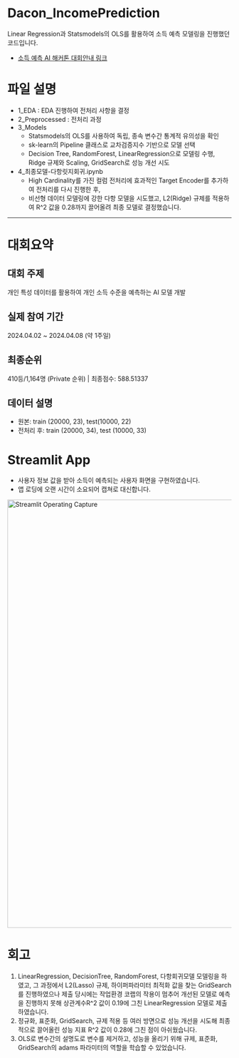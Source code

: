 # Dacon_IncomePrediction
Linear Regression과 Statsmodels의 OLS를 활용하여 소득 예측 모델링을 진행했던 코드입니다.
- [소득 예측 AI 해커톤 대회안내 링크](https://dacon.io/competitions/official/236230/overview/description)

# 파일 설명
- 1_EDA : EDA 진행하여 전처리 사항을 결정
- 2_Preprocessed : 전처리 과정
- 3_Models
  - Statsmodels의 OLS를 사용하여 독립, 종속 변수간 통계적 유의성을 확인
  - sk-learn의 Pipeline 클래스로 교차검증지수 기반으로 모델 선택
  - Decision Tree, RandomForest, LinearRegression으로 모델링 수행, Ridge 규제와 Scaling, GridSearch로 성능 개선 시도
- 4_최종모델-다항릿지회귀.ipynb
  - High Cardinality를 가진 컬럼 전처리에 효과적인 Target Encoder를 추가하여 전처리를 다시 진행한 후,
  - 비선형 데이터 모델링에 강한 다항 모델을 시도했고, L2(Ridge) 규제를 적용하여 R^2 값을 0.28까지 끌어올려 최종 모델로 결정했습니다.
  
---
# 대회요약

## 대회 주제
개인 특성 데이터를 활용하여 개인 소득 수준을 예측하는 AI 모델 개발

## 실제 참여 기간
2024.04.02 ~ 2024.04.08 (약 1주일)

## 최종순위
410등/1,164명 (Private 순위)  |  최종점수: 588.51337

## 데이터 설명
- 원본: train (20000, 23), test(10000, 22)
- 전처리 후: train (20000, 34), test (10000, 33)

# Streamlit App
- 사용자 정보 값을 받아 소득이 예측되는 사용자 화면을 구현하였습니다.
- 앱 로딩에 오랜 시간이 소요되어 캡쳐로 대신합니다.
<img width="961" alt="Streamlit Operating Capture" src="https://github.com/orjunge/Dacon_IncomePrediction/assets/127750133/ba2fe734-7c78-430d-a532-5ad347f44c79">

# 회고
1. LinearRegression, DecisionTree, RandomForest, 다항회귀모델 모델링을 하였고, 그 과정에서 L2(Lasso) 규제, 하이퍼파라미터 최적화 값을 찾는 GridSearch를 진행하였으나 제출 당시에는 작업환경 코랩의 작용이 멈추어 개선된 모델로 예측을 진행하지 못해 상관계수R^2 값이 0.19에 그친 LinearRegression 모델로 제출하였습니다.
1. 정규화, 표준화, GridSearch, 규제 적용 등 여러 방면으로 성능 개선을 시도해 최종적으로 끌어올린 성능 지표 R^2 값이 0.28에 그친 점이 아쉬웠습니다.
1. OLS로 변수간의 설명도로 변수를 제거하고, 성능을 올리기 위해 규제, 표준화, GridSearch의 adams 파라미터의 역할을 학습할 수 있었습니다.
